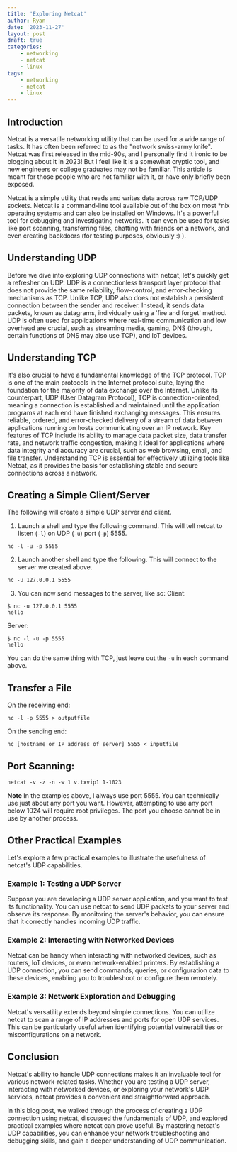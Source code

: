 ```yaml
---
title: 'Exploring Netcat'
author: Ryan
date: '2023-11-27'
layout: post
draft: true
categories:
    - networking
    - netcat
    - linux
tags:
    - networking
    - netcat
    - linux
---
```


## Introduction
Netcat is a versatile networking utility that can be used for a wide range of tasks. It has often been referred to as the "network swiss-army knife". Netcat was first released in the mid-90s, and I personally find it ironic to be blogging about it in 2023! But I feel like it is a somewhat cryptic tool, and new engineers or college graduates may not be familiar. This article is meant for those people who are not familiar with it, or have only briefly been exposed. 

Netcat is a simple utility that reads and writes data across raw TCP/UDP sockets. Netcat is a command-line tool available out of the box on most *nix operating systems and can also be installed on Windows. It's a powerful tool for debugging and investigating networks. It can even be used for tasks like port scanning, transferring files, chatting with friends on a network, and even creating backdoors (for testing purposes, obviously :) ).

## Understanding UDP
Before we dive into exploring UDP connections with netcat, let's quickly get a refresher on UDP. UDP is a connectionless transport layer protocol that does not provide the same reliability, flow-control, and error-checking mechanisms as TCP. Unlike TCP, UDP also does not establish a persistent connection between the sender and receiver. Instead, it sends data packets, known as datagrams, individually using a 'fire and forget' method. UDP is often used for applications where real-time communication and low overhead are crucial, such as streaming media, gaming, DNS (though, certain functions of DNS may also use TCP), and IoT devices.

## Understanding TCP
It's also crucial to have a fundamental knowledge of the TCP protocol. TCP is one of the main protocols in the Internet protocol suite, laying the foundation for the majority of data exchange over the Internet. Unlike its counterpart, UDP (User Datagram Protocol), TCP is connection-oriented, meaning a connection is established and maintained until the application programs at each end have finished exchanging messages. This ensures reliable, ordered, and error-checked delivery of a stream of data between applications running on hosts communicating over an IP network. Key features of TCP include its ability to manage data packet size, data transfer rate, and network traffic congestion, making it ideal for applications where data integrity and accuracy are crucial, such as web browsing, email, and file transfer. Understanding TCP is essential for effectively utilizing tools like Netcat, as it provides the basis for establishing stable and secure connections across a network.

## Creating a Simple Client/Server
The following will create a simple UDP server and client.

1. Launch a shell and type the following command. This will tell netcat to listen (`-l`) on UDP (`-u`) port (`-p`) 5555.

```
nc -l -u -p 5555
```

2. Launch another shell and type the following. This will connect to the server we created above. 
```
nc -u 127.0.0.1 5555
```

3. You can now send messages to the server, like so:
Client:
```
$ nc -u 127.0.0.1 5555
hello
```

Server:
```
$ nc -l -u -p 5555
hello
```

You can do the same thing with TCP, just leave out the `-u` in each command above.

## Transfer a File

On the receiving end:
```
nc -l -p 5555 > outputfile
```

On the sending end:
```
nc [hostname or IP address of server] 5555 < inputfile
```

## Port Scanning:
```
netcat -v -z -n -w 1 v.txvip1 1-1023
```

**Note** In the examples above, I always use port 5555. You can technically use just about any port you want. However, attempting to use any port below 1024 will require root privileges. The port you choose cannot be in use by another process.

## Other Practical Examples
Let's explore a few practical examples to illustrate the usefulness of netcat's UDP capabilities.

### Example 1: Testing a UDP Server

Suppose you are developing a UDP server application, and you want to test its functionality. You can use netcat to send UDP packets to your server and observe its response. By monitoring the server's behavior, you can ensure that it correctly handles incoming UDP traffic.

### Example 2: Interacting with Networked Devices

Netcat can be handy when interacting with networked devices, such as routers, IoT devices, or even network-enabled printers. By establishing a UDP connection, you can send commands, queries, or configuration data to these devices, enabling you to troubleshoot or configure them remotely.

### Example 3: Network Exploration and Debugging

Netcat's versatility extends beyond simple connections. You can utilize netcat to scan a range of IP addresses and ports for open UDP services. This can be particularly useful when identifying potential vulnerabilities or misconfigurations on a network.

## Conclusion

Netcat's ability to handle UDP connections makes it an invaluable tool for various network-related tasks. Whether you are testing a UDP server, interacting with networked devices, or exploring your network's UDP services, netcat provides a convenient and straightforward approach.

In this blog post, we walked through the process of creating a UDP connection using netcat, discussed the fundamentals of UDP, and explored practical examples where netcat can prove useful. By mastering netcat's UDP capabilities, you can enhance your network troubleshooting and debugging skills, and gain a deeper understanding of UDP communication.



